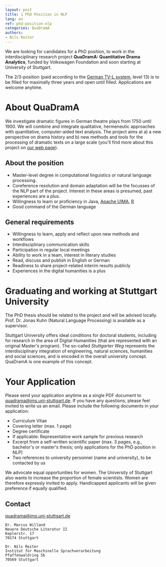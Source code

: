 ```yaml
---
layout: post
title: 1 PhD Position in NLP
lang: en
ref: phd-position-nlp
categories: QuaDramA
authors:
- Nils Reiter
---
```


We are looking for candidates for a PhD position, to work in  the interdisciplinary research project **QuaDramA: Quantitative Drama Analytics**, funded by Volkswagen Foundation and soon starting at University of Stuttgart.

<!--more-->

The 2/3-position (paid according to the [German TV-L system](https://de.wikipedia.org/wiki/Tarifvertrag_für_den_öffentlichen_Dienst_der_Länder), level 13) is to be filled for maximally three years and open until filled. Applications are welcome anytime.


# About QuaDramA
We investigate dramatic figures in German theatre plays from 1750 until 1900. We will combine and integrate qualitative, hermeneutic approaches with quantitative, computer-aided text analysis. The project aims at a) a new perspective on drama history and b) new methods and tools for the processing of dramatic texts on a large scale (you'll find more about this project on [our web page](http://quadrama.github.io)).


## About the position
- Master-level degree in computational linguistics or natural language processing.
- Coreference resolution and domain adaptation will be the focusses of the NLP part of the project. Interest in these areas is presumed, past experiences are a plus.
- Willingness to learn or proficiency in Java, [Apache UIMA](https://uima.apache.org), [R](https://www.r-project.org)
- Good command of the German language

## General requirements
- Willingness to learn, apply and reflect upon new methods and workflows
- Interdisciplinary communication skills
- Participation in regular local meetings
- Ability to work in a team, interest in literary studies
- Read, discuss and publish in English or German
- Readiness to share project-related interim results publicly
- Experiences in the digital humanities is a plus


# Graduating and working at Stuttgart University
The PhD thesis should be related to the project and will be advised locally. Prof. Dr. Jonas Kuhn (Natural Language Processing) is available as a supervisor.

Stuttgart University offers ideal conditions for doctoral students, including for research in the area of Digital Humanities (that are represented with an original Master's program). The so-called *Stuttgarter Weg* represents the interdisciplinary integration of engineering, natural sciences, humanities and social sciences, and is encoded in the overall university concept. QuaDramA is one example of this concept.

# Your Application
Please send your application anytime as a single PDF document to quadrama@ims.uni-stuttgart.de. If you have any questions, please feel invited to write us an email.
Please include the following documents in your application:

- Curriculum Vitae
- Covering letter (max. 1 page)
- Degree certificate
- If applicable: Representative work sample for previous research
- Excerpt from a self-written scientific paper (max. 3 pages, e.g., bachelor's or master's thesis; only applications for the PhD position in NLP)
- Two references to university personnel (name and university), to be contacted by us

We advocate equal opportunities for women. The University of Stuttgart also wants to increase the proportion of female scientists. Women are therefore expressly invited to apply. Handicapped applicants will be given preference if equally qualified.


## Contact

[quadrama@ims.uni-stuttgart.de](mailto:quadrama@ims.uni-stuttgart.de)

```
Dr. Marcus Willand
Neuere Deutsche Literatur II
Keplerstr. 17
70174 Stuttgart
```

```
Dr. Nils Reiter
Institut für Maschinelle Sprachverarbeitung
Pfaffenwaldring 5b
70569 Stuttgart
```
